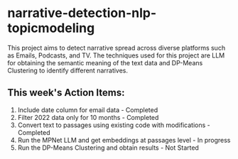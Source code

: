 # narrative-detection-nlp-topicmodeling
This project aims to detect narrative spread across diverse platforms such as Emails, Podcasts, and TV. The techniques used for this project are LLM for obtaining the semantic meaning of the text data and DP-Means Clustering to identify different narratives.


## This week's Action Items:
1. Include date column for email data - Completed
2. Filter 2022 data only for 10 months - Completed
3. Convert text to passages using existing code with modifications -  Completed
4. Run the MPNet LLM and get embeddings at passages level - In progress
5. Run the DP-Means Clustering and obtain results - Not Started
